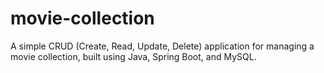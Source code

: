 # movie-collection
A simple CRUD (Create, Read, Update, Delete) application for managing a movie collection, built using Java, Spring Boot, and MySQL.
